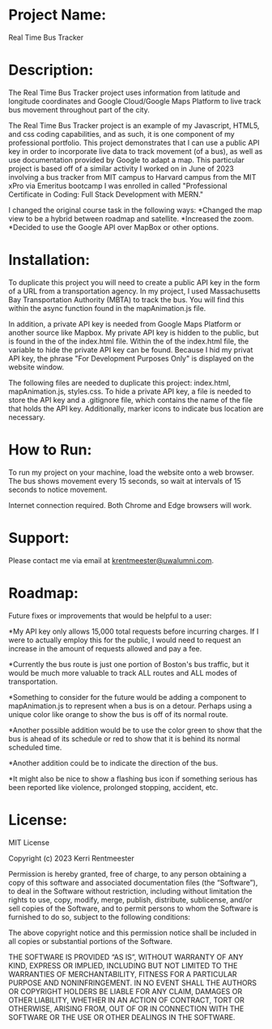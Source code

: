 # **Project Name**:  

Real Time Bus Tracker

# **Description**: 

The Real Time Bus Tracker project uses information from latitude and longitude coordinates and Google Cloud/Google Maps Platform to live track bus movement throughout part of the city.

The Real Time Bus Tracker project is an example of my Javascript, HTML5, and css coding capabilities, and as such, it is one component of my professional portfolio. This project demonstrates that I can use a public API key in order to incorporate live data to track movement (of a bus), as well as use documentation provided by Google to adapt a map. This particular project is based off of a similar activity I worked on in June of 2023 involving a bus tracker from MIT campus to Harvard campus from the MIT xPro via Emeritus bootcamp I was enrolled in called "Professional Certificate in Coding: Full Stack Development with MERN."

I changed the original course task in the following ways:
*Changed the map view to be a hybrid between roadmap and satellite.
*Increased the zoom.
*Decided to use the Google API over MapBox or other options.

# **Installation**: 

To duplicate this project you will need to create a public API key in the form of a URL from a transportation agency. In my project, I used Massachusetts Bay Transportation Authority (MBTA) to track the bus. You will find this within the async function found in the mapAnimation.js file. 

In addition, a private API key is needed from Google Maps Platform or another source like Mapbox. My private API key is hidden to the public, but is found in the <head> of the index.html file. Within the <body> of the index.html file, the variable to hide the private API key can be found. Because I hid my privat API key, the phrase "For Development Purposes Only" is displayed on the website window.

The following files are needed to duplicate this project: index.html, mapAnimation.js, styles.css. To hide a private API key, a file is needed to store the API key and a .gitignore file, which contains the name of the file that holds the API key. Additionally, marker icons to indicate bus location are necessary.

# **How to Run**:

To run my project on your machine, load the website onto a web browser. The bus shows movement every 15 seconds, so wait at intervals of 15 seconds to notice movement.

Internet connection required. Both Chrome and Edge browsers will work.

# **Support**: 

Please contact me via email at krentmeester@uwalumni.com.

# **Roadmap**: 

Future fixes or improvements that would be helpful to a user:

*My API key only allows 15,000 total requests before incurring charges. If I were to actually employ this for the public, I would need to request an increase in the amount of requests allowed and pay a fee.

*Currently the bus route is just one portion of Boston's bus traffic, but it would be much more valuable to track ALL routes and ALL modes of transportation.

*Something to consider for the future would be adding a component to mapAnimation.js to represent when a bus is on a detour. Perhaps using a unique color like orange to show the bus is off of its normal route.

*Another possible addition would be to use the color green to show that the bus is ahead of its schedule or red to show that it is behind its normal scheduled time. 

*Another addition could be to indicate the direction of the bus.

*It might also be nice to show a flashing bus icon if something serious has been reported like violence, prolonged stopping, accident, etc.

# **License**: 

MIT License

Copyright (c) 2023 Kerri Rentmeester

Permission is hereby granted, free of charge, to any person obtaining a copy of this software and associated documentation files (the “Software”), to deal in the Software without restriction, including without limitation the rights to use, copy, modify, merge, publish, distribute, sublicense, and/or sell copies of the Software, and to permit persons to whom the Software is furnished to do so, subject to the following conditions:

The above copyright notice and this permission notice shall be included in all copies or substantial portions of the Software.

THE SOFTWARE IS PROVIDED “AS IS”, WITHOUT WARRANTY OF ANY KIND, EXPRESS OR IMPLIED, INCLUDING BUT NOT LIMITED TO THE WARRANTIES OF MERCHANTABILITY, FITNESS FOR A PARTICULAR PURPOSE AND NONINFRINGEMENT. IN NO EVENT SHALL THE AUTHORS OR COPYRIGHT HOLDERS BE LIABLE FOR ANY CLAIM, DAMAGES OR OTHER LIABILITY, WHETHER IN AN ACTION OF CONTRACT, TORT OR OTHERWISE, ARISING FROM, OUT OF OR IN CONNECTION WITH THE SOFTWARE OR THE USE OR OTHER DEALINGS IN THE SOFTWARE.
